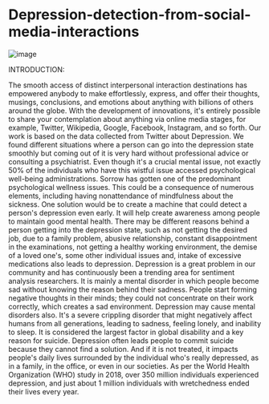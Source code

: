 # Depression-detection-from-social-media-interactions
![image](https://github.com/user-attachments/assets/97fee5b3-b944-4993-bfc2-c8312abad78a)
  
INTRODUCTION:


The smooth access of distinct interpersonal interaction destinations has empowered anybody to make effortlessly, express, and offer their thoughts, musings, conclusions, and emotions about anything with billions of others around the globe. With the development of innovations, it's entirely possible to share your contemplation about anything via online media stages, for example, Twitter, Wikipedia, Google, Facebook, Instagram, and so forth. Our work is based on the data collected from Twitter about Depression. We found different situations where a person can go into the depression state smoothly but coming out of it is very hard without professional advice or consulting a psychiatrist. Even though it's a crucial mental issue, not exactly 50% of the individuals who have this wistful issue accessed psychological well-being administrations. Sorrow has gotten one of the predominant psychological wellness issues. This could be a consequence of numerous elements, including having nonattendance of mindfulness about the sickness. One solution would be to create a machine that could detect a person's depression even early. It will help create awareness among people to maintain good mental health. There may be different reasons behind a person getting into the depression state, such as not getting the desired job, due to a family problem, abusive relationship, constant disappointment in the examinations, not getting a healthy working environment, the demise of a loved one's, some other individual issues and, intake of excessive medications also leads to depression. Depression is a great problem in our community and has continuously been a trending area for sentiment analysis researchers. It is mainly a mental disorder in which people become sad without knowing the reason behind their sadness. People start forming negative thoughts in their minds; they could not concentrate on their work correctly, which creates a sad environment. Depression may cause mental disorders also. It's a severe crippling disorder that might negatively affect humans from all generations, leading to sadness, feeling lonely, and inability to sleep. It is considered the largest factor in global disability and a key reason for suicide. Depression often leads people to commit suicide because they cannot find a solution. And if it is not treated, it impacts people's daily lives surrounded by the individual who's really depressed, as in a family, in the office, or even in our societies. As per the World Health Organization (WHO) study in 2018, over 350 million individuals experienced depression, and just about 1 million individuals with wretchedness ended their lives every year.


